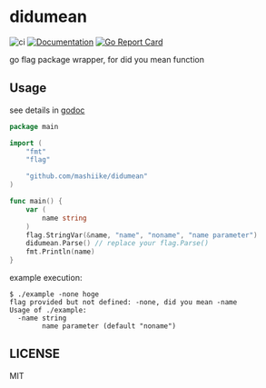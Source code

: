 # didumean

![ci](https://github.com/mashiike/didumean/workflows/Test/badge.svg)
[![Documentation](https://godoc.org/github.com/mashiike/didumean?status.svg)](http://godoc.org/github.com/mashiike/didumean)
[![Go Report Card](https://goreportcard.com/badge/github.com/mashiike/didumean)](https://goreportcard.com/report/github.com/mashiike/didumean)


go flag package wrapper, for did you mean function

## Usage
see details in [godoc](http://godoc.org/github.com/mashiike/didumean)
```go
package main

import (
	"fmt"
	"flag"

	"github.com/mashiike/didumean"
)

func main() {  
    var (
        name string
    )
    flag.StringVar(&name, "name", "noname", "name parameter")
    didumean.Parse() // replace your flag.Parse()
    fmt.Println(name)
}
```

example execution:
```
$ ./example -none hoge
flag provided but not defined: -none, did you mean -name
Usage of ./example:
  -name string
        name parameter (default "noname")
```


## LICENSE
MIT
